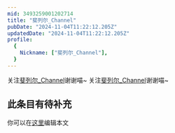 ```yaml
---
mid: 3493259001202714
title: "斐列尔_Channel"
pubDate: "2024-11-04T11:22:12.205Z"
updatedDate: "2024-11-04T11:22:12.205Z"
profile:
  {
    Nickname: ["斐列尔_Channel"],
  }
---
```


关注[斐列尔_Channel](https://space.bilibili.com/3493259001202714)谢谢喵~ 关注[斐列尔_Channel](https://space.bilibili.com/3493259001202714)谢谢喵~

## 此条目有待补充
你可以在[这里](https://github.com/Yuhanawa/VTuber.ICU-Content/edit/master/v/斐列尔_Channel/index.md)编辑本文
